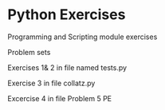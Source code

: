 # Python Exercises
Programming and Scripting module exercises

Problem sets

Exercises 1& 2 in file named tests.py

Exercise 3 in file collatz.py

Excercise 4 in file Problem 5 PE
